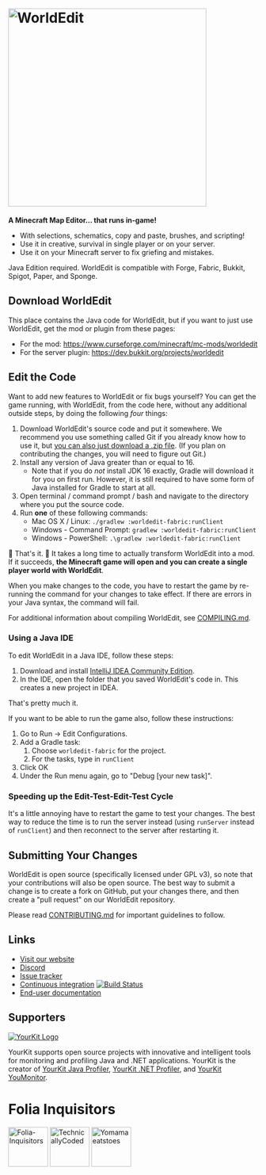 <h1>
    <img src="worldedit-logo.svg" alt="WorldEdit" width="400" /> 
</h1>

**A Minecraft Map Editor... that runs in-game!**

* With selections, schematics, copy and paste, brushes, and scripting!
* Use it in creative, survival in single player or on your server.
* Use it on your Minecraft server to fix griefing and mistakes.

Java Edition required. WorldEdit is compatible with Forge, Fabric, Bukkit, Spigot, Paper, and Sponge.

## Download WorldEdit

This place contains the Java code for WorldEdit, but if you want to just use WorldEdit, get the mod or plugin from these pages:

* For the mod: https://www.curseforge.com/minecraft/mc-mods/worldedit
* For the server plugin: https://dev.bukkit.org/projects/worldedit

Edit the Code
---------

Want to add new features to WorldEdit or fix bugs yourself? You can get the game running, with WorldEdit, from the code here, without any additional outside steps, by doing the following *four* things:

1. Download WorldEdit's source code and put it somewhere. We recommend you use something called Git if you already know how to use it, but [you can also just download a .zip file](https://github.com/EngineHub/WorldEdit/archive/master.zip). (If you plan on contributing the changes, you will need to figure out Git.)
2. Install any version of Java greater than or equal to 16.
   * Note that if you do _not_ install JDK 16 exactly, Gradle will download it for you on first run. However, it is still required to have some form of Java installed for Gradle to start at all.
3. Open terminal / command prompt / bash and navigate to the directory where you put the source code.
4. Run **one** of these following commands:
   * Mac OS X / Linux: `./gradlew :worldedit-fabric:runClient`
   * Windows - Command Prompt: `gradlew :worldedit-fabric:runClient`
   * Windows - PowerShell: `.\gradlew :worldedit-fabric:runClient`

🎉 That's it. 🎉 It takes a long time to actually transform WorldEdit into a mod. If it succeeds, **the Minecraft game will open and you can create a single player world with WorldEdit**.

When you make changes to the code, you have to restart the game by re-running the command for your changes to take effect. If there are errors in your Java syntax, the command will fail.

For additional information about compiling WorldEdit, see [COMPILING.md](COMPILING.md).

### Using a Java IDE

To edit WorldEdit in a Java IDE, follow these steps:

1. Download and install [IntelliJ IDEA Community Edition](https://www.jetbrains.com/idea/download/).
2. In the IDE, open the folder that you saved WorldEdit's code in. This creates a new project in IDEA.

That's pretty much it.

If you want to be able to run the game also, follow these instructions:

1. Go to Run -> Edit Configurations.
2. Add a Gradle task:
   1. Choose `worldedit-fabric` for the project.
   2. For the tasks, type in `runClient`
3. Click OK
4. Under the Run menu again, go to "Debug [your new task]".

### Speeding up the Edit-Test-Edit-Test Cycle

It's a little annoying have to restart the game to test your changes. The best way to reduce the time is to run the server instead (using `runServer` instead of `runClient`) and then reconnect to the server after restarting it.

Submitting Your Changes
------------

WorldEdit is open source (specifically licensed under GPL v3), so note that your contributions will also be open source. The best way to submit a change is to create a fork on GitHub, put your changes there, and then create a "pull request" on our WorldEdit repository.

Please read [CONTRIBUTING.md](CONTRIBUTING.md) for important guidelines to follow.

Links
-----

* [Visit our website](https://enginehub.org/)
* [Discord](https://discord.gg/enginehub)
* [Issue tracker](https://github.com/EngineHub/WorldEdit/issues)
* [Continuous integration](https://builds.enginehub.org) [![Build Status](https://ci.enginehub.org/app/rest/builds/buildType:bt10,branch:master/statusIcon.svg)](https://ci.enginehub.org/viewType.html?buildTypeId=bt10&guest=1)
* [End-user documentation](https://worldedit.enginehub.org/en/latest/)

Supporters
----------

[![YourKit Logo](https://www.yourkit.com/images/yklogo.png)](https://www.yourkit.com/)

YourKit supports open source projects with innovative and intelligent tools for monitoring and profiling Java and .NET applications.
YourKit is the creator of [YourKit Java Profiler](https://www.yourkit.com/java/profiler/),
[YourKit .NET Profiler](https://www.yourkit.com/.net/profiler/),
and [YourKit YouMonitor](https://www.yourkit.com/youmonitor/).

# Folia Inquisitors 
[<img src="https://github.com/Folia-Inquisitors.png" width=80 alt="Folia-Inquisitors">](https://github.com/orgs/Folia-Inquisitors/repositories)
[<img src="https://github.com/TechnicallyCoded.png" width=80 alt="TechnicallyCoded">](https://github.com/TechnicallyCoded)
[<img src="https://github.com/Yomamaeatstoes.png" width=80 alt="Yomamaeatstoes">](https://github.com/Yomamaeatstoes)

